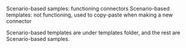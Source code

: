 Scenario-based samples: functioning connectors
Scenario-based templates: not functioning, used to copy-paste when making a new connector

Scenario-based templates are under templates folder, and the rest are Scenario-based samples.
